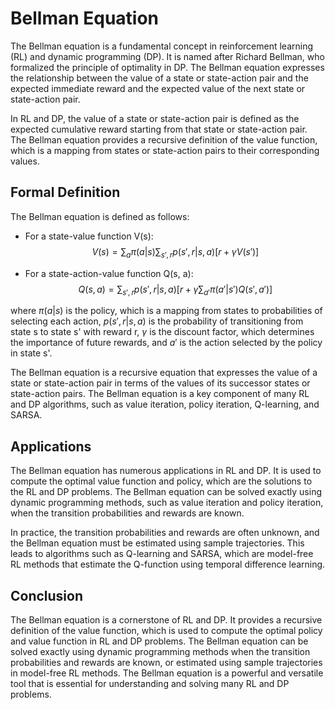 # Bellman Equation

The Bellman equation is a fundamental concept in reinforcement learning (RL) and dynamic programming (DP). It is named after Richard Bellman, who formalized the principle of optimality in DP. The Bellman equation expresses the relationship between the value of a state or state-action pair and the expected immediate reward and the expected value of the next state or state-action pair.

In RL and DP, the value of a state or state-action pair is defined as the expected cumulative reward starting from that state or state-action pair. The Bellman equation provides a recursive definition of the value function, which is a mapping from states or state-action pairs to their corresponding values. 

## Formal Definition

The Bellman equation is defined as follows:

- For a state-value function V(s):
$$V(s) = \sum_{a} \pi(a|s) \sum_{s', r} p(s', r|s, a) [r + \gamma V(s')]$$

- For a state-action-value function Q(s, a):
$$Q(s, a) = \sum_{s', r} p(s', r|s, a) [r + \gamma \sum_{a'} \pi(a'|s') Q(s', a')]$$

where $\pi(a|s)$ is the policy, which is a mapping from states to probabilities of selecting each action, $p(s', r|s, a)$ is the probability of transitioning from state s to state s' with reward r, $\gamma$ is the discount factor, which determines the importance of future rewards, and $a'$ is the action selected by the policy in state s'.

The Bellman equation is a recursive equation that expresses the value of a state or state-action pair in terms of the values of its successor states or state-action pairs. The Bellman equation is a key component of many RL and DP algorithms, such as value iteration, policy iteration, Q-learning, and SARSA.

## Applications

The Bellman equation has numerous applications in RL and DP. It is used to compute the optimal value function and policy, which are the solutions to the RL and DP problems. The Bellman equation can be solved exactly using dynamic programming methods, such as value iteration and policy iteration, when the transition probabilities and rewards are known. 

In practice, the transition probabilities and rewards are often unknown, and the Bellman equation must be estimated using sample trajectories. This leads to algorithms such as Q-learning and SARSA, which are model-free RL methods that estimate the Q-function using temporal difference learning.

## Conclusion

The Bellman equation is a cornerstone of RL and DP. It provides a recursive definition of the value function, which is used to compute the optimal policy and value function in RL and DP problems. The Bellman equation can be solved exactly using dynamic programming methods when the transition probabilities and rewards are known, or estimated using sample trajectories in model-free RL methods. The Bellman equation is a powerful and versatile tool that is essential for understanding and solving many RL and DP problems.
